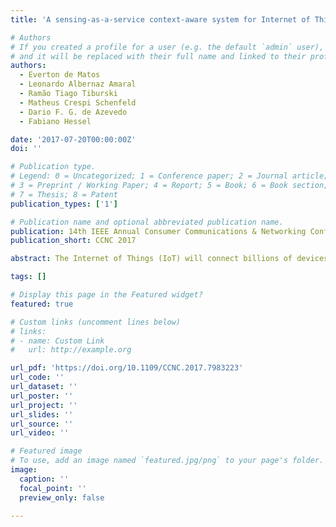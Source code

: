 ```yaml
---
title: 'A sensing-as-a-service context-aware system for Internet of Things environments'

# Authors
# If you created a profile for a user (e.g. the default `admin` user), write the username (folder name) here
# and it will be replaced with their full name and linked to their profile.
authors:
  - Everton de Matos
  - Leonardo Albernaz Amaral
  - Ramão Tiago Tiburski
  - Matheus Crespi Schenfeld
  - Dario F. G. de Azevedo
  - Fabiano Hessel

date: '2017-07-20T00:00:00Z'
doi: ''

# Publication type.
# Legend: 0 = Uncategorized; 1 = Conference paper; 2 = Journal article;
# 3 = Preprint / Working Paper; 4 = Report; 5 = Book; 6 = Book section;
# 7 = Thesis; 8 = Patent
publication_types: ['1']

# Publication name and optional abbreviated publication name.
publication: 14th IEEE Annual Consumer Communications & Networking Conference
publication_short: CCNC 2017

abstract: The Internet of Things (IoT) will connect billions of devices deployed around the world in a near future by embedding mobile network and processing power capabilities into a wide range of physical computing devices used in everyday life of many people. Recent studies concerning IoT have addressed not only the interoperability of devices, but also the context awareness feature which makes easy to discover, understand, and store relevant information related to IoT devices. This work aims to present a Context-Aware System called CONASYS, a system able to sense the environment and to provide contextualized services to the users, meeting the users needs without specific knowledge of the environment, and improving the Quality of Experience (QoE). We present in details the architecture of CONASYS, the technical issues related to the implementation of the system, and evaluation tests.

tags: []

# Display this page in the Featured widget?
featured: true

# Custom links (uncomment lines below)
# links:
# - name: Custom Link
#   url: http://example.org

url_pdf: 'https://doi.org/10.1109/CCNC.2017.7983223'
url_code: ''
url_dataset: ''
url_poster: ''
url_project: ''
url_slides: ''
url_source: ''
url_video: ''

# Featured image
# To use, add an image named `featured.jpg/png` to your page's folder.
image:
  caption: ''
  focal_point: ''
  preview_only: false

---
```


